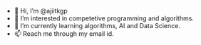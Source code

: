 - 👋 Hi, I’m @ajiitkgp
- 👀 I’m interested in competetive programming and algorithms.
- 🌱 I’m currently learning algorithms, AI and Data Science.
- 📫 Reach me through my email id.

<!---
ajiitkgp/ajiitkgp is a ✨ special ✨ repository because its `README.md` (this file) appears on your GitHub profile.
You can click the Preview link to take a look at your changes.
--->
